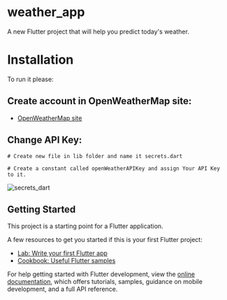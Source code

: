# weather_app

A new Flutter project that will help you predict today's weather.

# Installation

To run it please:

## Create account in OpenWeatherMap site:

- [OpenWeatherMap site](https://home.openweathermap.org/users/sign_up)

## Change API Key:

```
# Create new file in lib folder and name it secrets.dart
```

```
# Create a constant called openWeatherAPIKey and assign Your API Key to it.

```
![secrets_dart](https://github.com/user-attachments/assets/69ad42ee-2b64-4b9e-9b6a-c93c6422b8aa)

## Getting Started

This project is a starting point for a Flutter application.

A few resources to get you started if this is your first Flutter project:

- [Lab: Write your first Flutter app](https://docs.flutter.dev/get-started/codelab)
- [Cookbook: Useful Flutter samples](https://docs.flutter.dev/cookbook)

For help getting started with Flutter development, view the
[online documentation](https://docs.flutter.dev/), which offers tutorials,
samples, guidance on mobile development, and a full API reference.
